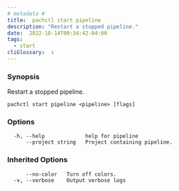 ```yaml
---
# metadata # 
title:  pachctl start pipeline
description: "Restart a stopped pipeline."
date:  2022-10-14T09:34:42-04:00
tags:
  - start
cliGlossary:  s
---
```


### Synopsis

Restart a stopped pipeline.

```
pachctl start pipeline <pipeline> [flags]
```

### Options

```
  -h, --help             help for pipeline
      --project string   Project containing pipeline.
```

### Inherited Options

```
      --no-color   Turn off colors.
  -v, --verbose    Output verbose logs
```

